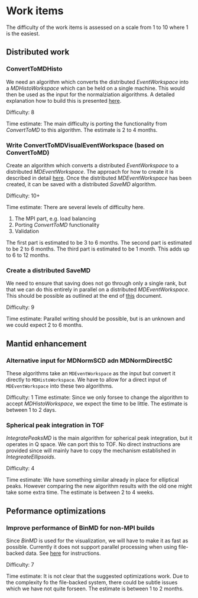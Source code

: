 # Work items

The difficulty of the work items is assessed on a scale from 1 to 10 where
1 is the easiest.

## Distributed work

### ConvertToMDHisto

We need an algorithm which converts the distributed *EventWorkspace* into
a *MDHistoWorkspace* which can be held on a single machine. This would then
be used as the input for the normalziation algorithms. A detailed explanation
how to build this is presented [here](./how_to_implement_convert_to_md_histo.md).

Difficulty: 8

Time estimate: The main difficulty is porting the functionality from
               *ConvertToMD* to this algorithm. The estimate is 2 to 4 months.

### Write ConvertToMDVisualEventWorkspace (based on ConvertToMD)

Create an algorithm which converts a distributed *EventWorkspace* to a
distributed *MDEventWorkspace*. The approach for how to create it is described
in detail [here](../distributed_data_structures/simon_split.md). Once the
distributed *MDEventWorkspace* has been created, it can be saved with a
distributed *SaveMD* algorithm.

Difficulty: 10+

Time estimate: There are several levels of difficulty here.
1. The MPI part, e.g. load balancing
2. Porting *ConvertToMD* functionality
3. Validation

  The first part is estimated to be 3 to 6 months. The second part is estimated to be 2 to 6 months. The third part is estimated to be 1 month. This adds up to 6 to 12 months.

### Create a distributed SaveMD

We need to ensure that saving does not go through only a single rank, but that
we can do this entirely in parallel on a distributed *MDEventWorkspace*. This
should be possible as outlined at the end of
 [this](../distributed_data_structures/simon_split.md) document.

Difficulty: 9

Time estimate: Parallel writing should be possible, but is an unknown
               and we could expect 2 to 6 months.

## Mantid enhancement

### Alternative input for MDNormSCD adn MDNormDirectSC
These algorithms take an `MDEventWorkspace` as the input but convert it
directly to `MDHistoWorkspace`. We have to allow for a direct input of `MDEventWorkspace`
into these two algorithms.

Difficulty: 1
Time estimate: Since we only forsee to change the algorithm to accept *MDHistoWorkspace*,
               we expect the time to be little. The estimate is between 1 to 2 days.

### Spherical peak integration in TOF
*IntegratePeaksMD* is the main algorithm for spherical peak integration,
but it operates in Q space. We can port this to TOF. No direct instructions are
provided since will mainly have to copy the mechanism established in
*IntegreateEllipsoids*.

Difficulty: 4

Time estimate: We have something similar already in place for elliptical peaks. However comparing the new algorithm results with the old one might take some extra time. The estimate is between 2 to 4 weeks.

## Peformance optimizations

### Improve performance of BinMD for non-MPI builds
Since *BinMD* is used for the visualization, we will have to make it as
fast as possible. Currently it does not support parallel processing when using
file-backed data. See [here](../how_to_make_bin_md_parallel_for_file_backed.md)
for instructions.

Difficulty: 7

Time estimate: It is not clear that the suggested optimizations work. Due to the
               complexity fo the file-backed system, there could be subtle issues
               which we have not quite forseen. The estimate is between 1 to 2 months.
